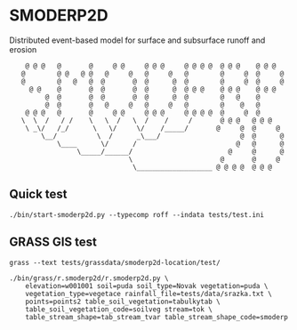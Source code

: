 # SMODERP2D

Distributed event-based model for surface and subsurface runoff and erosion

```
    @ @ @   @       @     @ @     @ @ @     @ @ @ @  @ @ @    @ @ @  
   @        @ @   @ @   @     @   @     @   @        @     @  @     @
   @        @   @   @  @       @  @      @  @        @     @  @     @
     @ @    @       @  @       @  @      @  @ @ @    @ @ @    @ @ @  
         @  @       @  @       @  @      @  @        @   @    @      
         @  @       @   @     @   @     @   @        @    @   @  
    @ @ @   @       @     @ @     @ @ @     @ @ @ @  @     @  @  
   \  \  /   / /    \   \  /   \  /    /     /       @ @ @   @ @ @  
    \ _\/   /_/      \   \/     \/    /_____/       @     @  @     @
        \__/          \  /      _\___/                    @  @      @
            \____      \/      /                         @   @      @
                 \_____/______/                        @     @      @
                              \                      @       @     @
                               \___________________ @ @ @ @  @ @ @
```
## Quick test

    ./bin/start-smoderp2d.py --typecomp roff --indata tests/test.ini

## GRASS GIS test

    grass --text tests/grassdata/smoderp2d-location/test/
   
    ./bin/grass/r.smoderp2d/r.smoderp2d.py \
        elevation=w001001 soil=puda soil_type=Novak vegetation=puda \
        vegetation_type=vegetace rainfall_file=tests/data/srazka.txt \
        points=points2 table_soil_vegetation=tabulkytab \
        table_soil_vegetation_code=soilveg stream=tok \
        table_stream_shape=tab_stream_tvar table_stream_shape_code=smoderp
